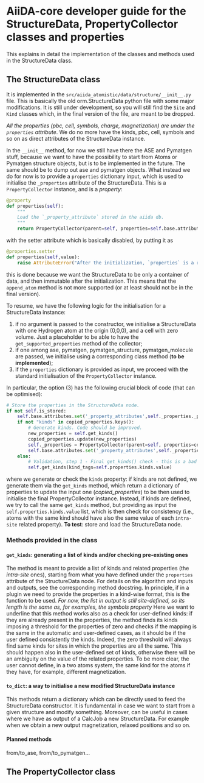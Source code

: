 # AiiDA-core developer guide for the StructureData, PropertyCollector classes and properties

This explains in detail the implementation of the classes and methods used in the StructureData class. 

## The StructureData class

It is implemented in the `src/aiida_atomistic/data/structure/__init__.py` file. 
This is basically the old orm.StructureData python file with some major modifications. 
It is still under development, so you will still find the `Site` and `Kind` classes which, in the final version of the file, are meant to be dropped.

*All the properties (pbc, cell, symbols, charge, magnetization) are under the `properties` attribute*. We do no more have the kinds, pbc, cell, symbols and so on as direct attributes of the StructureData instance.

In the `__init__` method, for now we still have there the ASE and Pymatgen stuff, because we want to have the possibility to start from Atoms or Pymatgen structure objects, but is to be implemented in the future. The same should be to dump out ase and pymatgen objects. 
What instead we do for now is to provide a `properties` dictionary input, which is used to initialise the `_properties` attribute of the StructureData. This is a `PropertyCollector` instance, and is a *property*:
```python
@property
def properties(self):
    """ 
    Load the `_property_attribute` stored in the aiida db.
    """
    return PropertyCollector(parent=self, properties=self.base.attributes.get('_property_attributes'))
```
with the setter attribute which is basically disabled, by putting it as 
```python
@properties.setter
def properties(self,value):
    raise AttributeError("After the initialization, `properties` is a read-only attribute")
```
this is done because we want the StructureData to be only a container of data, and then immutable after the initialization. This means that the `append_atom` method is not more supported (or at least should not be in the final version). 

To resume, we have the following logic for the initialisation for a StructureData instance:
1) if no argument is passed to the constructor, we initialise a StructureData with one Hydrogen atom  at the origin (0,0,0), and a cell with zero volume. Just a placeholder to be able to have the `get_supported_properties` method of the collector;
2) if one among ase, pymatgen, pymatgen_structure, pymatgen_molecule are passed, we initialise using a corresponding class method (**to be implemented**);
3) if the `properties` dictionary is provided as input, we proceed with the standard initialisation of the `PropertyCollector` instance.

In particular, the option (3) has the following crucial block of code (that can be optimised):
```python
# Store the properties in the StructureData node.
if not self.is_stored: 
    self.base.attributes.set('_property_attributes',self._properties._property_attributes)  
    if not "kinds" in copied_properties.keys():
        # Generate kinds. Code should be improved.
        new_properties = self.get_kinds()
        copied_properties.update(new_properties)
        self._properties = PropertyCollector(parent=self, properties=copied_properties)
        self.base.attributes.set('_property_attributes',self._properties._property_attributes)
    else:
        # Validation, step 1 - Final get_kinds() check - this is a bad way to do it, but it works
        self.get_kinds(kind_tags=self.properties.kinds.value)
```
where we generate or check the `kinds` property: if kinds are not defined, we generate them via the `get_kinds` method, which return a dictionary of properties to update the input one (*copied_properties*) to be
then used to initialise the final PropertyCollector instance. Instead, if kinds are defined, we try to call the same `get_kinds` method, but providing as input the `self.properties.kinds.value` list, which is then check for consistency (i.e., atoms with the same kind should have also the same value of each `intra-site` related property).
**To test**: store and load the StructureData node.

### Methods provided in the class

#### `get_kinds`: generating a list of kinds and/or checking pre-existing ones

The method is meant to provide a list of kinds and related properties (the *intra-site* ones), starting from what you have defined under the `properties` attribute of the StructureData node. For details on the algorithm and inputs and outputs, see the corresponding method docstring. 
In principle, if in a plugin we need to provide the properties in a kind-wise format, this is the function to be used. *For now, the list in output is still site-defined, so its length is the same as, for examples, the symbols property*
Here we want to underline that this method works also as a check for user-defined kinds: if they are already present in the properties, the method finds its kinds imposing a threshold for the properties of zero and checks if the mapping is the same in the automatic and user-defined cases, as it should be if the user defined consistently the kinds. Indeed, the zero threshold will always find same kinds for sites in which the properties are all the same. This should happen also in the user-defined set of kinds, otherwise there will be an ambiguity on the value of the related properties. To be more clear, the user cannot define, in a two atoms system, the same kind for the atoms if they have, for example, different magnetization. 

#### `to_dict`: a way to initialise a new modified StructureData instance

This methods return a dictionary which can be directly used to feed the StructureData constructor. It is fundamental in case we want to start from a given structure and modify something. Moreover, can be useful in cases where we have as output of a CalcJob a new StructureData. For example when we obtain a new output magnetization, relaxed positions and so on. 

#### Planned methods

from/to_ase, from/to_pymatgen...

## The PropertyCollector class


